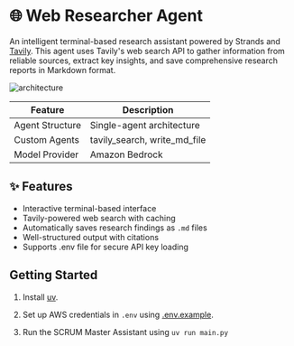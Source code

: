# 🌐 Web Researcher Agent

An intelligent terminal-based research assistant powered by Strands and [Tavily](https://www.tavily.com/). This agent uses Tavily's web search API to gather information from reliable sources, extract key insights, and save comprehensive research reports in Markdown format.

![architecture](./architecture.pmg)

|Feature             |Description                                        |
|--------------------|---------------------------------------------------|
|Agent Structure     |Single-agent architecture                          |
|Custom Agents       |tavily_search, write_md_file                       |
|Model Provider      |Amazon Bedrock                                     |

## ✨ Features

- Interactive terminal-based interface
- Tavily-powered web search with caching
- Automatically saves research findings as `.md` files
- Well-structured output with citations
- Supports .env file for secure API key loading

## Getting Started

1. Install [uv](https://docs.astral.sh/uv/getting-started/installation/).

2. Set up AWS credentials in `.env` using [.env.example](./.env.example).

3. Run the SCRUM Master Assistant using `uv run main.py`

